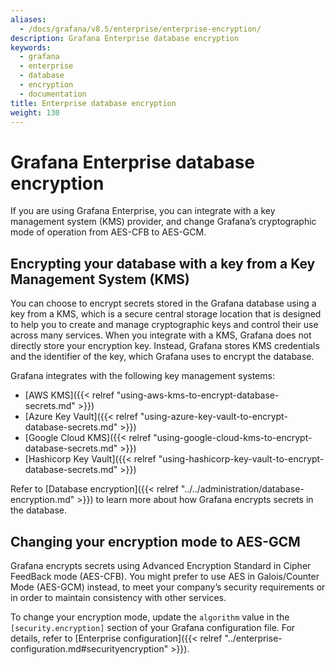 ```yaml
---
aliases:
  - /docs/grafana/v8.5/enterprise/enterprise-encryption/
description: Grafana Enterprise database encryption
keywords:
  - grafana
  - enterprise
  - database
  - encryption
  - documentation
title: Enterprise database encryption
weight: 130
---
```


# Grafana Enterprise database encryption

If you are using Grafana Enterprise, you can integrate with a key management system (KMS) provider, and change Grafana’s cryptographic mode of operation from AES-CFB to AES-GCM.

## Encrypting your database with a key from a Key Management System (KMS)

You can choose to encrypt secrets stored in the Grafana database using a key from a KMS, which is a secure central storage location that is designed to help you to create and manage cryptographic keys and control their use across many services. When you integrate with a KMS, Grafana does not directly store your encryption key. Instead, Grafana stores KMS credentials and the identifier of the key, which Grafana uses to encrypt the database.

Grafana integrates with the following key management systems:

- [AWS KMS]({{< relref "using-aws-kms-to-encrypt-database-secrets.md" >}})
- [Azure Key Vault]({{< relref "using-azure-key-vault-to-encrypt-database-secrets.md" >}})
- [Google Cloud KMS]({{< relref "using-google-cloud-kms-to-encrypt-database-secrets.md" >}})
- [Hashicorp Key Vault]({{< relref "using-hashicorp-key-vault-to-encrypt-database-secrets.md" >}})

Refer to [Database encryption]({{< relref "../../administration/database-encryption.md" >}}) to learn more about how Grafana encrypts secrets in the database.

## Changing your encryption mode to AES-GCM

Grafana encrypts secrets using Advanced Encryption Standard in Cipher
FeedBack mode (AES-CFB). You might prefer to use AES in Galois/Counter
Mode (AES-GCM) instead, to meet your company’s security requirements or
in order to maintain consistency with other services.

To change your encryption mode, update the `algorithm` value in the
`[security.encryption]` section of your Grafana configuration file.
For details, refer to [Enterprise configuration]({{< relref "../enterprise-configuration.md#securityencryption" >}}).

